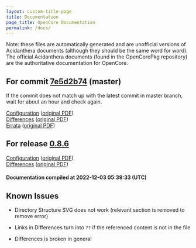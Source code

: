 ```yaml
---
layout: custom-title-page
title: Documentation
page_title: OpenCore Documentation
permalink: /docs/
---
```

Note: these files are automatically generated and are unofficial versions of Acidanthera documents (although they should be the same word for word). The official Acidanthera documents (found in the OpenCorePkg repository) are the authoritative documentation for OpenCore.

## For commit [7e5d2b74](https://github.com/acidanthera/OpenCorePkg/tree/7e5d2b7432f680eade7e5ce3ee9007b9d4f9f300) (master)

If the commit does not match up with the latest commit in master branch, wait for about an hour and check again.

[Configuration](latest/Configuration.html) ([original PDF](https://github.com/acidanthera/OpenCorePkg/blob/7e5d2b7432f680eade7e5ce3ee9007b9d4f9f300/Docs/Configuration.pdf))
<br>
[Differences](latest/Differences.html) ([original PDF](https://github.com/acidanthera/OpenCorePkg/blob/7e5d2b7432f680eade7e5ce3ee9007b9d4f9f300/Docs/Differences/Differences.pdf))
<br>
[Errata](latest/Errata.html) ([original PDF](https://github.com/acidanthera/OpenCorePkg/blob/7e5d2b7432f680eade7e5ce3ee9007b9d4f9f300/Docs/Errata/Errata.pdf))

## For release [0.8.6](https://github.com/acidanthera/OpenCorePkg/tree/0.8.6)

[Configuration](release/Configuration.html) ([original PDF](https://github.com/acidanthera/OpenCorePkg/blob/0.8.6/Docs/Configuration.pdf))
<br>
[Differences](release/Differences.html) ([original PDF](https://github.com/acidanthera/OpenCorePkg/blob/0.8.6/Docs/Differences/Differences.pdf))

#### Documentation compiled at 2022-12-03 05:39:33 (UTC)

## Known Issues

* Directory Structure SVG does not work (relevant section is removed to remove error)

* Links in Differences turn into `??` if the referenced content is not in the file

* Differences is broken in general
